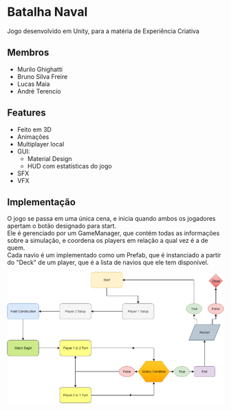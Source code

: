 # Batalha Naval
Jogo desenvolvido em Unity, para a matéria de Experiência Criativa

## Membros
* Murilo Ghighatti
* Bruno Silva Freire
* Lucas Maia
* André Terencio
## Features
* Feito em 3D
* Animações
* Multiplayer local
* GUI:
  * Material Design
  * HUD com estatísticas do jogo
* SFX
* VFX
## Implementação
O jogo se passa em uma única cena, e inicia quando ambos os jogadores apertam o botão designado para start.  
Ele é gerenciado por um GameManager, que contém todas as informações sobre a simulação, e coordena os players em relação a qual vez é a de quem.  
Cada navio é um implementado como um Prefab, que é instanciado a partir do "Deck" de um player, que é a lista de navios que ele tem disponível.  

![](https://raw.githubusercontent.com/jbn-puc/BatalhaNaval/master/Diagram.png)

